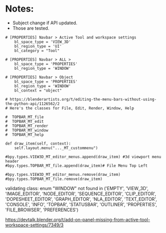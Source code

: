  # Notes:
  * Subject change if API updated.
  * Those are tested.

```
# [PROPERTIES] Navbar > Active Tool and workspace settings
    bl_space_type = 'VIEW_3D'
    bl_region_type = 'UI'
    bl_category = "Tool"
```

```
# [PROPERTIES] Navbar > ALL >
    bl_space_type = 'PROPERTIES'
    bl_region_type = 'WINDOW'
```

```
# [PROPERTIES] Navbar > Object
    bl_space_type = 'PROPERTIES'
    bl_region_type = 'WINDOW'
    bl_context = "object"
```

```
# https://blenderartists.org/t/editing-the-menu-bars-without-using-the-python-api/1126562/2
# Here's the classes for File, Edit, Render, Window, Help

#  TOPBAR_MT_file
#  TOPBAR_MT_edit
#  TOPBAR_MT_render
#  TOPBAR_MT_window
#  TOPBAR_MT_help

def draw_item(self, context):	
	self.layout.menu("..._MT_custommenu")

#bpy.types.VIEW3D_MT_editor_menus.append(draw_item) #3d viewport menu header
#bpy.types.TOPBAR_MT_file.append(draw_item)# File Menu Top Left

#bpy.types.VIEW3D_MT_editor_menus.remove(draw_item)
#bpy.types.TOPBAR_MT_file.remove(draw_item)
```

validating class: enum "WINDOW" not found in ('EMPTY', 'VIEW_3D', 'IMAGE_EDITOR', 'NODE_EDITOR', 'SEQUENCE_EDITOR', 'CLIP_EDITOR', 'DOPESHEET_EDITOR', 'GRAPH_EDITOR', 'NLA_EDITOR', 'TEXT_EDITOR', 'CONSOLE', 'INFO', 'TOPBAR', 'STATUSBAR', 'OUTLINER', 'PROPERTIES', 'FILE_BROWSER', 'PREFERENCES')


https://devtalk.blender.org/t/add-on-panel-missing-from-active-tool-workspace-settings/7349/3



